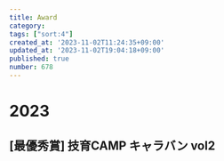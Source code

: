 ```yaml
---
title: Award
category:
tags: ["sort:4"]
created_at: '2023-11-02T11:24:35+09:00'
updated_at: '2023-11-02T19:04:18+09:00'
published: true
number: 678
---
```


# 2023
## [最優秀賞] 技育CAMP キャラバン vol2

